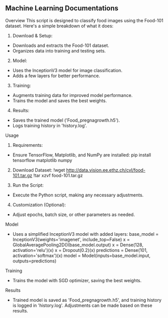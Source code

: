 ## Machine Learning Documentations

Overview
This script is designed to classify food images using the Food-101 dataset. Here's a simple breakdown of what it does:

1. Download & Setup:
- Downloads and extracts the Food-101 dataset.
- Organizes data into training and testing sets.

2. Model:
- Uses the InceptionV3 model for image classification.
- Adds a few layers for better performance.

3. Training:
- Augments training data for improved model performance.
- Trains the model and saves the best weights.

4. Results:
- Saves the trained model ('Food_pregnagrowth.h5').
- Logs training history in 'history.log'.

Usage
1. Requirements:
- Ensure TensorFlow, Matplotlib, and NumPy are installed:
pip install tensorflow matplotlib numpy

2. Download Dataset:
!wget http://data.vision.ee.ethz.ch/cvl/food-101.tar.gz
!tar xzvf food-101.tar.gz

3. Run the Script:
- Execute the Python script, making any necessary adjustments.

4. Customization (Optional):
- Adjust epochs, batch size, or other parameters as needed.

Model
- Uses a simplified InceptionV3 model with added layers:
base_model = InceptionV3(weights='imagenet', include_top=False)
x = GlobalAveragePooling2D()(base_model.output)
x = Dense(128, activation='relu')(x)
x = Dropout(0.2)(x)
predictions = Dense(101, activation='softmax')(x)
model = Model(inputs=base_model.input, outputs=predictions)

Training
- Trains the model with SGD optimizer, saving the best weights.

Results
- Trained model is saved as 'Food_pregnagrowth.h5', and training history is logged in 'history.log'. Adjustments can be made based on these results.
